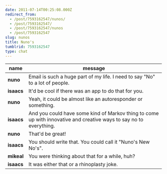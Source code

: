 ```yaml
---
date: 2011-07-14T00:25:08.000Z
redirect_from:
  - /post/7593162547/nunos/
  - /post/7593162547/
  - /post/7593162547/nunos
  - /post/7593162547
slug: nunos
title: Nuno's
tumblrid: 7593162547
type: chat
---
```

|name|message|
|-----|-----|
| **nuno** | Email is such a huge part of my life.  I need to say "No" to a lot of people. |
| **isaacs** | It'd be cool if there was an app to do that for you. |
| **nuno** | Yeah, it could be almost like an autoresponder or something. |
| **isaacs** | And you could have some kind of Markov thing to come up with innovative and creative ways to say no to everything. |
| **nuno** | That'd be great! |
| **isaacs** | You should write that.  You could call it "Nuno's New No's". |
| **mikeal** | You were thinking about that for a while, huh? |
| **isaacs** | It was either that or a rhinoplasty joke. |
